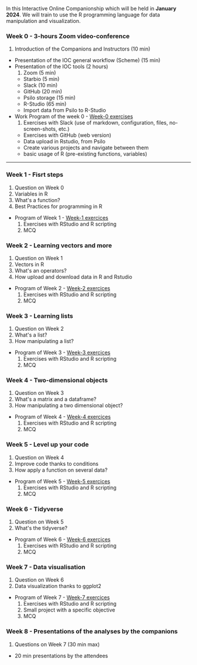 In this Interactive Online Companionship which will be held in **January 2024**.
We will train to use the R programming language for data manipulation and visualization.

<!-- The final schedule will be published at mid November -->

### Week 0 - **3-hours Zoom video-conference**
<!-- Faire un schedule sur google sheets -->

1. Introduction of the Companions and Instructors (10 min)
- Presentation of the IOC general workflow (Scheme) (15 min)
- Presentation of the IOC tools (2 hours)
    1. Zoom (5 min)
    - Starbio (5 min)
    - Slack (10 min)
    - GitHub (20 min)
    - Psilo storage (15 min)
    - R-Studio (65 min)
    - Import data from Psilo to R-Studio
- Work Program of the week 0 - [Week-0 exercises]()
    1. Exercises with Slack (use of markdown, configuration, files, no-screen-shots, etc.)
    - Exercises with GitHub (web version)
    - Data upload in Rstudio, from Psilo
    - Create various projects and navigate between them
    - basic usage of R (pre-existing functions, variables)

----
### Week 1 - **Fisrt steps**
1. Question on Week 0
2. Variables in R
3. What's a function?
4. Best Practices for programming in R
- Program of Week 1 - [Week-1 exercices](./02_IOC_R_week_01.md)
    1. Exercises with RStudio and R scripting
    2. MCQ

### Week 2 - **Learning vectors and more**
1. Question on Week 1
2. Vectors in R
3. What's an operators?
4. How upload and download data in R and Rstudio
- Program of Week 2 - [Week-2 exercices](./03_IOC_R_week_02.md)
    1. Exercises with RStudio and R scripting
    2. MCQ

### Week 3 - **Learning lists**
1. Question on Week 2
2. What's a list?
4. How manipulating a list?
- Program of Week 3 - [Week-3 exercices](./04_IOC_R_week_03.md)
    1. Exercises with RStudio and R scripting
    2. MCQ

### Week 4 - **Two-dimensional objects**
1. Question on Week 3
2. What's a matrix and a dataframe?
4. How manipulating a two dimensional object?
- Program of Week 4 - [Week-4 exercices](./05_IOC_R_week_04.md)
    1. Exercises with RStudio and R scripting
    2. MCQ

### Week 5 - **Level up your code**
1. Question on Week 4
2. Improve code thanks to conditions
4. How apply a function on several data?
- Program of Week 5 - [Week-5 exercices](./06_IOC_R_week_05.md)
    1. Exercises with RStudio and R scripting
    2. MCQ

### Week 6 - **Tidyverse**
1. Question on Week 5
2. What's the tidyverse?
- Program of Week 6 - [Week-6 exercices](./07_IOC_R_week_06.md)
    1. Exercises with RStudio and R scripting
    2. MCQ

### Week 7 - **Data visualisation**
1. Question on Week 6
2. Data visualization thanks to ggplot2
- Program of Week 7 - [Week-7 exercices](./08_IOC_R_week_07.md)
    1. Exercises with RStudio and R scripting
    2. Small project with a specific objective
    3. MCQ


### Week 8 - **Presentations of the analyses by the companions**
1. Questions on Week 7 (30 min max)
- 20 min presentations by the attendees

